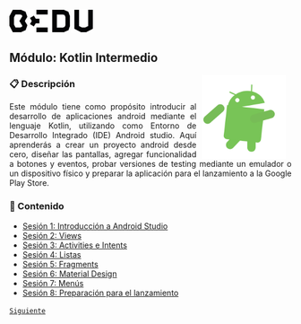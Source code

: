 <img src="images/bedu.jpg" width="150">

## Módulo: Kotlin Intermedio

<img src="images/androidify.gif" align="right" height="150" width="150" hspace="10">
<div style="text-align: justify;">

### :clipboard:  Descripción

Este módulo tiene como propósito introducir al desarrollo de aplicaciones android mediante el lenguaje Kotlin, utilizando como Entorno de Desarrollo Integrado (IDE) Android studio. Aquí aprenderás a crear un proyecto android desde cero, diseñar las pantallas, agregar funcionalidad a botones y eventos, probar versiones de testing mediante un emulador o un dispositivo físico y preparar la aplicación para el lanzamiento a la Google Play Store. 

### :memo:  Contenido
 
 - [Sesión 1: Introducción a Android Studio](Sesion-01/Readme.md) 
 - [Sesión 2: Views](Sesion-02/Readme.md) 
 - [Sesión 3: Activities e Intents](Sesion-03/Readme.md) 
 - [Sesión 4: Listas](Sesion-04/Readme.md) 
 - [Sesión 5: Fragments](Sesion-05/Readme.md) 
 - [Sesión 6: Material Design](Sesion-06/Readme.md) 
 - [Sesión 7: Menús](Sesion-07/Readme.md) 
 - [Sesión 8: Preparación para el lanzamiento](Sesion-08/Readme.md)  
 

[`Siguiente`](Sesion-01/Readme.md)

</div>
